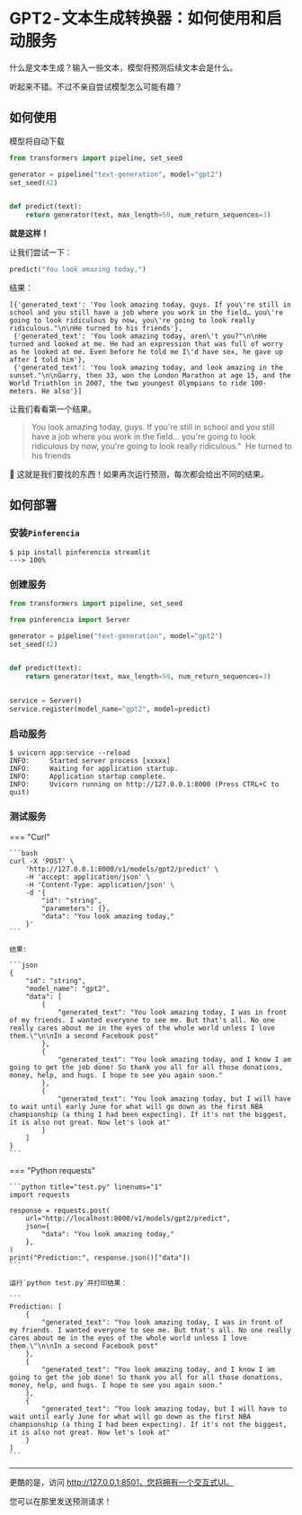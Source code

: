 # GPT2 - 文本生成转换器：如何使用和启动服务

什么是文本生成？输入一些文本，模型将预测后续文本会是什么。

听起来不错。不过不亲自尝试模型怎么可能有趣？

## 如何使用

模型将自动下载

```python
from transformers import pipeline, set_seed

generator = pipeline("text-generation", model="gpt2")
set_seed(42)


def predict(text):
    return generator(text, max_length=50, num_return_sequences=3)
```

**就是这样！**

让我们尝试一下：
```python
predict("You look amazing today,")
```

结果：

```
[{'generated_text': 'You look amazing today, guys. If you\'re still in school and you still have a job where you work in the field… you\'re going to look ridiculous by now, you\'re going to look really ridiculous."\n\nHe turned to his friends'},
 {'generated_text': 'You look amazing today, aren\'t you?"\n\nHe turned and looked at me. He had an expression that was full of worry as he looked at me. Even before he told me I\'d have sex, he gave up after I told him'},
 {'generated_text': 'You look amazing today, and look amazing in the sunset."\n\nGarry, then 33, won the London Marathon at age 15, and the World Triathlon in 2007, the two youngest Olympians to ride 100-meters. He also'}]
```

让我们看看第一个结果。
> You look amazing today, guys. If you're still in school and you still have a job where you work in the field… you're going to look ridiculous by now, you're going to look really ridiculous." 
> He turned to his friends

🤣 这就是我们要找的东西！如果再次运行预测，每次都会给出不同的结果。

## 如何部署

### 安装`Pinferencia`

<div class="termy">

```console
$ pip install pinferencia streamlit
---> 100%
```

</div>

### 创建服务

```python title="app.py" linenums="1" hl_lines="3 13-14"
from transformers import pipeline, set_seed

from pinferencia import Server

generator = pipeline("text-generation", model="gpt2")
set_seed(42)


def predict(text):
    return generator(text, max_length=50, num_return_sequences=3)


service = Server()
service.register(model_name="gpt2", model=predict)

```

### 启动服务

<div class="termy">

```console
$ uvicorn app:service --reload
INFO:     Started server process [xxxxx]
INFO:     Waiting for application startup.
INFO:     Application startup complete.
INFO:     Uvicorn running on http://127.0.0.1:8000 (Press CTRL+C to quit)
```

</div>

### 测试服务

=== "Curl"

    ```bash
    curl -X 'POST' \
        'http://127.0.0.1:8000/v1/models/gpt2/predict' \
        -H 'accept: application/json' \
        -H 'Content-Type: application/json' \
        -d '{
            "id": "string",
            "parameters": {},
            "data": "You look amazing today,"
        }'
    ```

    结果:

    ```json
    {
        "id": "string",
        "model_name": "gpt2",
        "data": [
            {
                "generated_text": "You look amazing today, I was in front of my friends. I wanted everyone to see me. But that's all. No one really cares about me in the eyes of the whole world unless I love them.\"\n\nIn a second Facebook post"
            },
            {
                "generated_text": "You look amazing today, and I know I am going to get the job done! So thank you all for all those donations, money, help, and hugs. I hope to see you again soon."
            },
            {
                "generated_text": "You look amazing today, but I will have to wait until early June for what will go down as the first NBA championship (a thing I had been expecting). If it's not the biggest, it is also not great. Now let's look at"
            }
        ]
    }
    ```

=== "Python requests"

    ```python title="test.py" linenums="1"
    import requests

    response = requests.post(
        url="http://localhost:8000/v1/models/gpt2/predict",
        json={
            "data": "You look amazing today,"
        },
    )
    print("Prediction:", response.json()["data"])
    ```

    运行`python test.py`并打印结果：

    ```
    Prediction: [
        {
            "generated_text": "You look amazing today, I was in front of my friends. I wanted everyone to see me. But that's all. No one really cares about me in the eyes of the whole world unless I love them.\"\n\nIn a second Facebook post"
        },
        {
            "generated_text": "You look amazing today, and I know I am going to get the job done! So thank you all for all those donations, money, help, and hugs. I hope to see you again soon."
        },
        {
            "generated_text": "You look amazing today, but I will have to wait until early June for what will go down as the first NBA championship (a thing I had been expecting). If it's not the biggest, it is also not great. Now let's look at"
        }
    ]
    ```

---

更酷的是，访问 http://127.0.0.1:8501，您将拥有一个交互式UI。

您可以在那里发送预测请求！
